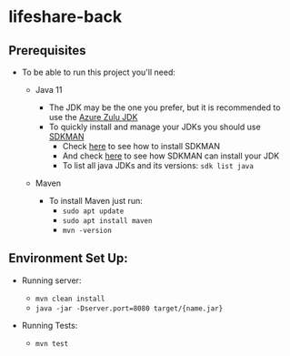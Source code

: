 # lifeshare-back

## Prerequisites
  - To be able to run this project you'll need:
    - Java 11 
      - The JDK may be the one you prefer, but it is recommended to use the [Azure Zulu JDK](https://sdkman.io/jdks#Azul%20Systems)
      - To quickly install and manage your JDKs you should use [SDKMAN](https://sdkman.io/)
        - Check [here](https://sdkman.io/install) to see how to install SDKMAN
        - And check [here](https://sdkman.io/jdks#Azul%20Systems) to see how SDKMAN can install your JDK
        - To list all java JDKs and its versions: ``` sdk list java ```
        
    - Maven
      - To install Maven just run:
        - ``` sudo apt update ```
        - ``` sudo apt install maven ``` 
        - ``` mvn -version ```

## Environment Set Up:

- Running server:
    - ``` mvn clean install ```
    - ``` java -jar -Dserver.port=8080 target/{name.jar} ```
        
- Running Tests:
    - ``` mvn test ```
